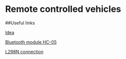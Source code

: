 # Remote controlled vehicles

##Useful links

[Idea](https://cxem.net/uprav/uprav43.php)

[Bluetooth module HC-05](https://3d-diy.ru/wiki/arduino-moduli/bluetooth-modul-hc-05/)

[L298N connection](https://3d-diy.ru/wiki/arduino-moduli/drayver-dvigatelya-l298n/)